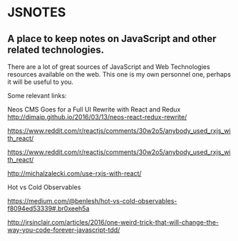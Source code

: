 # JSNOTES
 
## A place to keep notes on JavaScript and other related technologies.

There are a lot of great sources of JavaScript and Web Technologies resources available on the web. This one is my own personnel one, perhaps it will be useful to you.

Some relevant links:

Neos CMS Goes for a Full UI Rewrite with React and Redux
http://dimaip.github.io/2016/03/13/neos-react-redux-rewrite/

https://www.reddit.com/r/reactjs/comments/30w2o5/anybody_used_rxjs_with_react/

https://www.reddit.com/r/reactjs/comments/30w2o5/anybody_used_rxjs_with_react/

http://michalzalecki.com/use-rxjs-with-react/

Hot vs Cold Observables

https://medium.com/@benlesh/hot-vs-cold-observables-f8094ed53339#.br0xeeh5a

http://jrsinclair.com/articles/2016/one-weird-trick-that-will-change-the-way-you-code-forever-javascript-tdd/